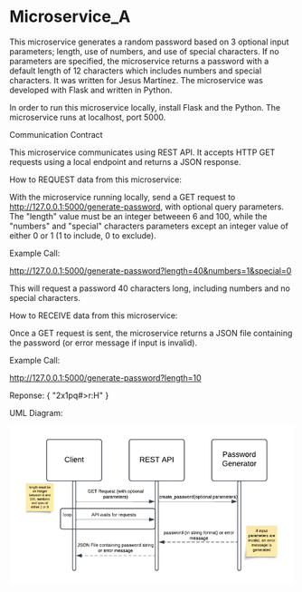 # Microservice_A

This microservice generates a random password based on 3 optional input parameters; length, use of numbers, and use of special characters. If no parameters are specified, the microservice returns a password with a default length of 12 characters which includes numbers and special characters. It was written for Jesus Martinez.
The microservice was developed with Flask and written in Python. 

In order to run this microservice locally, install Flask and the Python. The microservice runs at localhost, port 5000. 



Communication Contract

This microservice communicates using REST API. It accepts HTTP GET requests using a local endpoint and returns a JSON response. 



How to REQUEST data from this microservice:

With the microservice running locally, send a GET request to http://127.0.0.1:5000/generate-password, with optional query parameters. The "length" value must be an integer betweeen 6 and 100, while the "numbers" and "special" characters parameters except an integer value of either 0 or 1 (1 to include, 0 to exclude).

Example Call: 

http://127.0.0.1:5000/generate-password?length=40&numbers=1&special=0

This will request a password 40 characters long, including numbers and no special characters.



How to RECEIVE data from this microservice:

Once a GET request is sent, the microservice returns a JSON file containing the password (or error message if input is invalid).

Example Call: 

http://127.0.0.1:5000/generate-password?length=10

Reponse:
{
  "2x1pq#>r:H"
}




UML Diagram: 


![A diagram in UML format for Microservice A](/UML.png "UML Diagram for Microservice A")